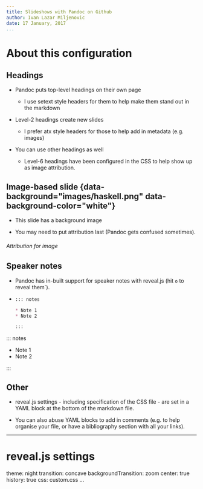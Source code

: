 ```yaml
---
title: Slideshows with Pandoc on Github
author: Ivan Lazar Miljenovic
date: 17 January, 2017
...
```


About this configuration
========================

## Headings

* Pandoc puts top-level headings on their own page

    - I use setext style headers for them to help make them stand out
      in the markdown

* Level-2 headings create new slides

    - I prefer atx style headers for those to help add in metadata
      (e.g. images)

* You can use other headings as well

    - Level-6 headings have been configured in the CSS to help show up
      as image attribution.

## Image-based slide {data-background="images/haskell.png" data-background-color="white"}

* This slide has a background image

* You may need to put attribution last (Pandoc gets confused sometimes).

###### Attribution for image

## Speaker notes

* Pandoc has in-built support for speaker notes with reveal.js (hit
  `o` to reveal them`).

*
    ```markdown
    ::: notes

    * Note 1
    * Note 2

    :::
    ```

::: notes

* Note 1
* Note 2

:::

## Other

* reveal.js settings - including specification of the CSS file - are
  set in a YAML block at the bottom of the markdown file.

* You can also abuse YAML blocks to add in comments (e.g. to help
  organise your file, or have a bibliography section with all your
  links).

---
# reveal.js settings
theme: night
transition: concave
backgroundTransition: zoom
center: true
history: true
css: custom.css
...

